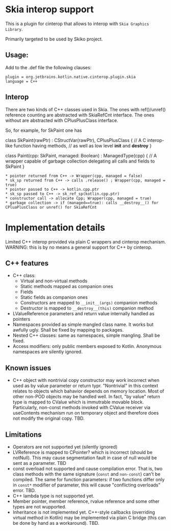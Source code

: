 
Skia interop support
====================

This is a plugin for cinterop that allows to interop with `Skia Graphics Library`.

Primarily targeted to be used by Skiko project.

Usage:
------

Add to the .def file the following clauses:

```
plugin = org.jetbrains.kotlin.native.cinterop.plugin.skia
language = C++
```

Interop
-------

There are two kinds of C++ classes used in Skia.
The ones with ref()/unref() reference counting are abstracted with SkiaRefCnt interface.
The ones without are abstracted with CPlusPlusClass interface.

So, for example, for SkPaint one has

class SkPaint(rawPtr) : CStructVar(rawPtr), CPlusPlusClass {
    // A C interop-like function having methods,
    // as well as low level __init__ and __destroy__
}

class Paint(cpp: SkPaint, managed: Boolean) : ManagedType(cpp) {
    // A wrapper capable of garbage collection delegating all calls and fields to SkPaint
}


    * pointer returned from C++ -> Wrapper(cpp, managed = false)
    * sk_sp returned from C++ -> calls .release() ; Wrapper(cpp, managed = true)
    * pointer passed to C++ -> kotlin.cpp.ptr
    * sk_sp passed to C++ -> sk_ref_sp(kotlin.cpp.ptr)
    * constructor call -> allocate Cpp; Wrapper(cpp, managed = true)
    * garbage collection -> if (managed==true): calls __destroy__() for CPluaPlusClass or unref() for SkiaRefCnt


Implementation details
======================

Limited C++ interop provided via plain C wrappers and cinterop mechanism.
WARNING: this is by no means a general support for C++ by cinterop.

C++ features
------------

* C++ class:
  + Virtual and non-virtual methods
  * Static methods mapped as companion ones
  * Fields
  * Static fields as companion ones
  * Constructors are mapped to `__init__(args)` companion methods
  * Destructor is mapped to `__destroy__(this)` companion method
* LValueReference parameters and return value internally handled as pointers
* Namespaces provided as simple mangled class name. It works but awfully ugly. Shall be fixed by mapping to packages.
* Nested C++ classes: same as namespaces, simple mangling. Shall be fixed.
* Access modifiers: only public members exposed to Kotlin. Anonymous namespaces are silently ignored.

Known issues
------------

* C++ object with nontrivial copy constructor may work incorrect when used as by value parameter or return typr. 
"Nontrivial" in this context relates to objects which bahavior depends on memory location. Most of other non-POD objects may be handled well.
In fact, "by value" return type is mapped to CValue which is immutrable movable block. Particularly, non-const methods invoked with CValue receiver
via useContents mechanism run on temporary object and therefore does not modify the original copy. TBD.

Limitations
-----------

* Operators are not supported yet (silently ignored)
* LVReference is mapped to CPointer<T>? which is incorrect (should be notNull). This may cause segmentation fault in case of null would be sent as a parameter. TBD
* const overload not supported and cause compilation error. That is, two class methods with the same signature (`const` and `non-const`) can't be compiled. The same for function parameters: if two functions differ only in `const*` modifier of parameter, this will cause "conflicting overloads" error. TBD.
* C++ lambda type is not supported yet.
* Member pointer, member reference, rvalue reference and some other types are not wupported.
* Inheritance is not implemented yet. C++-style callbacks (overriding virtual method in Kotlin) may be implemented via plain C bridge (this can be done by hand as a workaround). TBD.

